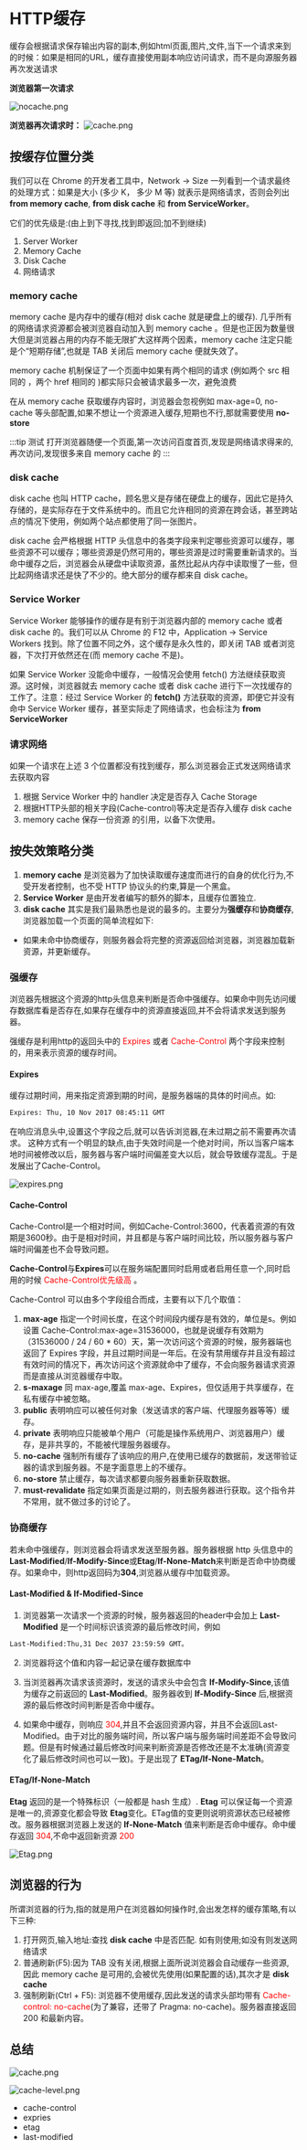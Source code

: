 # HTTP缓存

缓存会根据请求保存输出内容的副本,例如html页面,图片,文件,当下一个请求来到的时候：如果是相同的URL，缓存直接使用副本响应访问请求，而不是向源服务器再次发送请求

**浏览器第一次请求**

![nocache.png](/http/nocache.png)

**浏览器再次请求时：**
![cache.png](/http/cache.png)

## 按缓存位置分类

我们可以在 Chrome 的开发者工具中，Network -> Size 一列看到一个请求最终的处理方式：如果是大小 (多少 K， 多少 M 等) 就表示是网络请求，否则会列出 **from memory cache**, **from disk cache** 和 **from ServiceWorker**。


它们的优先级是:(由上到下寻找,找到即返回;加不到继续)
1. Server Worker
2. Memory Cache
3. Disk Cache
4. 网络请求

### memory cache

memory cache 是内存中的缓存(相对 disk cache 就是硬盘上的缓存). 几乎所有的网络请求资源都会被浏览器自动加入到 memory cache 。但是也正因为数量很大但是浏览器占用的内存不能无限扩大这样两个因素，memory cache 注定只能是个“短期存储”,也就是  TAB 关闭后 memory cache 便就失效了。

memory cache 机制保证了一个页面中如果有两个相同的请求 (例如两个 src 相同的 <img>，两个 href 相同的 <link>)都实际只会被请求最多一次，避免浪费

在从 memory cache 获取缓存内容时，浏览器会忽视例如 max-age=0, no-cache 等头部配置,如果不想让一个资源进入缓存,短期也不行,那就需要使用 **no-store**

:::tip 测试
打开浏览器随便一个页面,第一次访问百度首页,发现是网络请求得来的,再次访问,发现很多来自 memory cache 的
:::


### disk cache

disk cache 也叫 HTTP cache，顾名思义是存储在硬盘上的缓存，因此它是持久存储的，是实际存在于文件系统中的。而且它允许相同的资源在跨会话，甚至跨站点的情况下使用，例如两个站点都使用了同一张图片。


disk cache 会严格根据 HTTP 头信息中的各类字段来判定哪些资源可以缓存，哪些资源不可以缓存；哪些资源是仍然可用的，哪些资源是过时需要重新请求的。当命中缓存之后，浏览器会从硬盘中读取资源，虽然比起从内存中读取慢了一些，但比起网络请求还是快了不少的。绝大部分的缓存都来自 disk cache。

### Service Worker

Service Worker 能够操作的缓存是有别于浏览器内部的 memory cache 或者 disk cache 的。我们可以从 Chrome 的 F12 中，Application -> Service Workers 找到。除了位置不同之外，这个缓存是永久性的，即关闭 TAB 或者浏览器，下次打开依然还在(而 memory cache 不是)。

如果 Service Worker 没能命中缓存，一般情况会使用 fetch() 方法继续获取资源。这时候，浏览器就去 memory cache 或者 disk cache 进行下一次找缓存的工作了。注意：经过 Service Worker 的 **fetch()** 方法获取的资源，即便它并没有命中 Service Worker 缓存，甚至实际走了网络请求，也会标注为 **from ServiceWorker**

### 请求网络

如果一个请求在上述 3 个位置都没有找到缓存，那么浏览器会正式发送网络请求去获取内容
1. 根据 Service Worker 中的 handler 决定是否存入 Cache Storage 
2. 根据HTTP头部的相关字段(Cache-control)等决定是否存入缓存 disk cache
3. memory cache 保存一份资源 的引用，以备下次使用。

## 按失效策略分类

1. **memory cache** 是浏览器为了加快读取缓存速度而进行的自身的优化行为,不受开发者控制，也不受 HTTP 协议头的约束,算是一个黑盒。
2. **Service Worker** 是由开发者编写的额外的脚本，且缓存位置独立.
3. **disk cache** 其实是我们最熟悉也是说的最多的。主要分为**强缓存**和**协商缓存**,浏览器加载一个页面的简单流程如下:

- 如果未命中协商缓存，则服务器会将完整的资源返回给浏览器，浏览器加载新资源，并更新缓存。

### 强缓存

浏览器先根据这个资源的http头信息来判断是否命中强缓存。如果命中则先访问缓存数据库看是否存在,如果存在缓存中的资源直接返回,并不会将请求发送到服务器。

强缓存是利用http的返回头中的 <font color='red'> Expires </font>或者 <font color='red'> Cache-Control </font>两个字段来控制的，用来表示资源的缓存时间。

#### Expires
缓存过期时间，用来指定资源到期的时间，是服务器端的具体的时间点。如:

```html
Expires: Thu, 10 Nov 2017 08:45:11 GMT
```

在响应消息头中,设置这个字段之后,就可以告诉浏览器,在未过期之前不需要再次请求。
这种方式有一个明显的缺点,由于失效时间是一个绝对时间，所以当客户端本地时间被修改以后，服务器与客户端时间偏差变大以后，就会导致缓存混乱。于是发展出了Cache-Control。

![expires.png](/http/1593338090251-7ea9118e-aae5-460e-baa1-126aaa941b89.png)

#### Cache-Control

Cache-Control是一个相对时间，例如Cache-Control:3600，代表着资源的有效期是3600秒。由于是相对时间，并且都是与客户端时间比较，所以服务器与客户端时间偏差也不会导致问题。

**Cache-Control**与**Expires**可以在服务端配置同时启用或者启用任意一个,同时启用的时候 <font color='red'>Cache-Control优先级高 </font>。

Cache-Control 可以由多个字段组合而成，主要有以下几个取值：
1. **max-age** 指定一个时间长度，在这个时间段内缓存是有效的，单位是s。例如设置 Cache-Control:max-age=31536000，也就是说缓存有效期为（31536000 / 24 / 60 * 60）天，第一次访问这个资源的时候，服务器端也返回了 Expires 字段，并且过期时间是一年后。在没有禁用缓存并且没有超过有效时间的情况下，再次访问这个资源就命中了缓存，不会向服务器请求资源而是直接从浏览器缓存中取。
2. **s-maxage** 同 max-age,覆盖 max-age、Expires，但仅适用于共享缓存，在私有缓存中被忽略。
3. **public** 表明响应可以被任何对象（发送请求的客户端、代理服务器等等）缓存。
4. **private** 表明响应只能被单个用户（可能是操作系统用户、浏览器用户）缓存，是非共享的，不能被代理服务器缓存。
5. **no-cache** 强制所有缓存了该响应的用户,在使用已缓存的数据前，发送带验证器的请求到服务器。不是字面意思上的不缓存。
6. **no-store** 禁止缓存，每次请求都要向服务器重新获取数据。
7. **must-revalidate** 指定如果页面是过期的，则去服务器进行获取。这个指令并不常用，就不做过多的讨论了。

### 协商缓存

若未命中强缓存，则浏览器会将请求发送至服务器。服务器根据 http 头信息中的 **Last-Modified**/**If-Modify-Since**或**Etag**/**If-None-Match**来判断是否命中协商缓存。如果命中，则http返回码为**304**,浏览器从缓存中加载资源。

#### Last-Modified & If-Modified-Since


1. 浏览器第一次请求一个资源的时候，服务器返回的header中会加上 **Last-Modified** 是一个时间标识该资源的最后修改时间，例如
```html
Last-Modified:Thu,31 Dec 2037 23:59:59 GMT。
```

2. 浏览器将这个值和内容一起记录在缓存数据库中

3. 当浏览器再次请求该资源时，发送的请求头中会包含 **If-Modify-Since**,该值为缓存之前返回的 **Last-Modified**。服务器收到 **If-Modify-Since** 后,根据资源的最后修改时间判断是否命中缓存。

4. 如果命中缓存，则响应 <font color='red'>304</font>,并且不会返回资源内容，并且不会返回Last-Modified。由于对比的服务端时间，所以客户端与服务端时间差距不会导致问题。但是有时候通过最后修改时间来判断资源是否修改还是不太准确(资源变化了最后修改时间也可以一致)。于是出现了 **ETag/If-None-Match**。

#### ETag/If-None-Match

**Etag** 返回的是一个特殊标识（一般都是 hash 生成）. **Etag** 可以保证每一个资源是唯一的,资源变化都会导致 **Etag**变化。ETag值的变更则说明资源状态已经被修改。服务器根据浏览器上发送的 **If-None-Match** 值来判断是否命中缓存。命中缓存返回 <font color='red'>304</font>,不命中返回新资源 <font color='red'>200</font>

![Etag.png](/http/Etag.png)

## 浏览器的行为
所谓浏览器的行为,指的就是用户在浏览器如何操作时,会出发怎样的缓存策略,有以下三种:
1. 打开网页,输入地址:查找 **disk cache** 中是否匹配. 如有则使用;如没有则发送网络请求
2. 普通刷新(F5):因为 TAB 没有关闭,根据上面所说浏览器会自动缓存一些资源, 因此 memory cache 是可用的,会被优先使用(如果配置的话),其次才是 **disk cache**
3. 强制刷新(Ctrl + F5): 浏览器不使用缓存,因此发送的请求头部均带有 <font color='red'>Cache-control: no-cache</font>(为了兼容，还带了 Pragma: no-cache)。服务器直接返回 200 和最新内容。

## 总结

![cache.png](/optimization/cache.png)

![cache-level.png](/optimization/cache-level.png)

- cache-control
- expries
- etag
- last-modified
